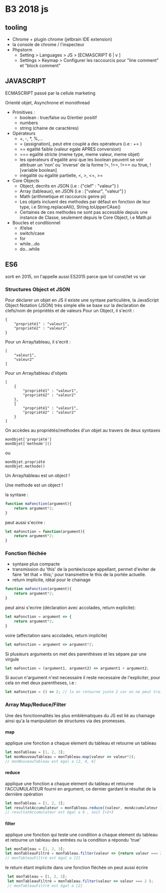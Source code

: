 # B3 2018 js

## tooling
- Chrome + plugin chrome (jetbrain IDE extension)
- la console de chrome / l'inspecteur
- Phpstorm
    - Setting > Languages > JS > [ECMASCRIPT 6 | v ] 
    - Settings > Keymap > Configurer les raccourcis pour "line comment" et "block comment"

## JAVASCRIPT
ECMASCRIPT passé par la cellule marketing

Orienté objet, Asynchrone et monothread
- Primitives :
   - boolean : true/false ou 0/entier positif
   - numbers
   - string (chaine de caractères)
- Opérateurs
   - +, -, *, %,...
   - = (assignation), peut etre couplé a des opérateurs (i.e : += )
   - == egalité faible (valeur egale APRES conversion)
   - === egalité stricte (meme type, meme valeur, meme objet)
   - les opérateurs d'egalité ansi que les boolean peuvent se voir attrbuer un 'non' ou 'inverse' de la forme !=, !==, !=== ou !true, ![variable boolean]
   - inégalité ou égalité partielle, <, >, <=, >=  
- Core Objects
   - Object, decrits en JSON (i.e : {"clef" : "valeur"} )
   - Array (tableaux), en JSON (i.e : ["valeur", "valeur"] )
   - Math (arithmetique et raccourcis genre pi)
   - Les objets incluent des methodes par défaut en fonction de leur type, i.e String.replaceAll(), String.toUpperCAse()
   - Certaines de ces methodes ne sont pas accessible depuis une instance de Classe, seulement depuis le Core Object, i.e Math.pi
- Boucles et conditionnel
    - if/else
    - switch/case
    - for
    - while...do
    - do...while
## ES6
sorti en 2015, on l'appelle aussi ES2015 parce que lol
const/let vs var

### Structures Object et JSON
Pour déclarer un objet en JS il existe une syntaxe particulière, la JavaScript Object Notation (JSON)
très simple elle se base sur la declaration de clefs/nom de propriétés et de valeurs
Pour un Object, il s'ecrit :
```
{
    "propriété1" : "valeur1",
    "propriété2" : "valeur2"
}
```
Pour un Array/tableau, il s'ecrit :
```
[
    "valeur1",
    "valeur2"
]
```
Pour un Array/tableau d'objets
```
[
    {
        "propriété1" : "valeur1",
        "propriété2" : "valeur2"
    },
    {
        "propriété1" : "valeur1",
        "propriété2" : "valeur2"
    }
]
```

On accèdes au propriétés/methodes d'un objet au travers de deux syntaxes
```
monObjet['propriété']
monObjet['methode']()
```
ou
```
monObjet.propriété
monObjet.methode()
```


Un Array/tableau est un object !

Une methode est un object !

la syntaxe :
```javascript
function maFonction(argument){
    return argument*2;
}
```
peut aussi s'ecrire :
```javascript
let maFonction = function(argument){
    return argument*2;
}
```




### Fonction fléchée
- syntaxe plus compacte
- transmission du 'this' de la portée/scope appellant, permet d'eviter de faire 'let that = this;' pour transmettre le this de la portée actuelle.
- return implicite, idéal pour le chainage

```javascript
function maFonction(argument){
    return argument*2;
}
```
peut ainsi s'ecrire (déclaration avec accolades, return explicite):
```javascript
let maFonction = argument => {
    return argument*2;
}
```
voire (affectation sans accolades, return implicite)
```javascript
let maFonction = argument => argument*2;
```

Si plusieurs arguments on met des parenthèses et les sépare par une virgule
```javascript
let maFonction = (argument1, argument2) => argument1 + argument2;
```

Si aucun n'argument n'est necessaire il reste necessaire de l'expliciter, pour cela on met deux parentheses, i.e :

```javascript
let maFonction = () => 2; // la on retourne juste 2 car on ne peut traiter l'argument inexistant
```

### Array Map/Reduce/Filter
Une des fonctionnalités les plus emblématiques du JS est lié au chainage ainsi qu'a la manipulation de structures via des promesses.
#### map
applique une fonction a chaque element du tableau et retourne un tableau
```javascript
let monTableau = [1, 2, 3]; 
let monNouveauTableau = monTableau.map(valeur => valeur*2);
// monNouveauTableau est égal a [2, 4, 6]
```
#### reduce
applique une fonction a chaque element du tableau et retourne l'ACCUMULATEUR fourni en argument, ce dernier gardant le résultat de la dernière opération
 ```javascript
 let monTableau = [1, 2, 3]; 
 let resultatAccumulateur = monTableau.reduce((valeur, monAccumulateur )=> valeur + monAccumulateur );
 // resultatAccumulateur est égal a 6 , soit 1+2+3
 ```
#### filter
applique une fonction qui teste une condition a chaque element du tableau et retourne un tableau des entrées ou la condition a répondu 'true' 
 ```javascript
 let monTableau = [1, 2, 3]; 
 let monTableauFiltré = monTableau.filter(valeur => {return valeur === 2} );
 // monTableauFiltré est égal a [2]
 ```
 le return étant implicite dans une fonction fléchée on peut aussi écrire
 ```javascript
  let monTableau = [1, 2, 3]; 
  let monTableauFiltré = monTableau.filter(valeur => valeur === 2 );
  // monTableauFiltré est égal a [2]
  ```


